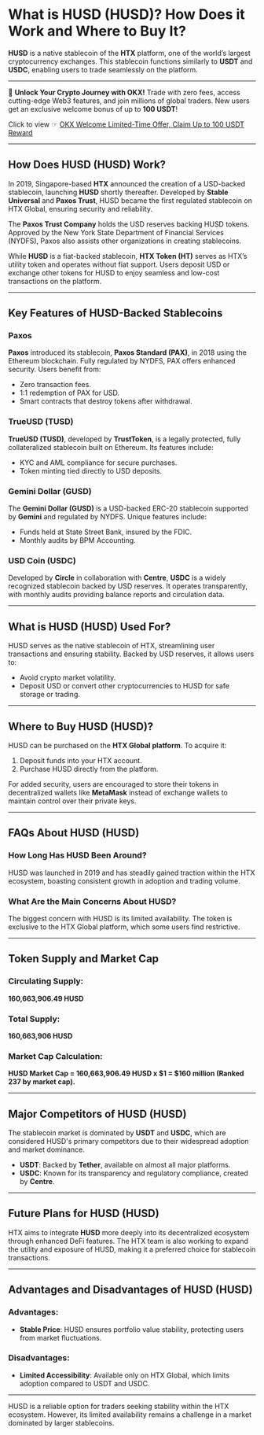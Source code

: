 # What is HUSD (HUSD)? How Does it Work and Where to Buy It?

**HUSD** is a native stablecoin of the **HTX** platform, one of the world’s largest cryptocurrency exchanges. This stablecoin functions similarly to **USDT** and **USDC**, enabling users to trade seamlessly on the platform.

---

🚀 **Unlock Your Crypto Journey with OKX!** Trade with zero fees, access cutting-edge Web3 features, and join millions of global traders. New users get an exclusive welcome bonus of up to **100 USDT**!  

Click to view ☞ [OKX Welcome Limited-Time Offer, Claim Up to 100 USDT Reward](https://bit.ly/OKXe)

---

## How Does HUSD (HUSD) Work?

In 2019, Singapore-based **HTX** announced the creation of a USD-backed stablecoin, launching **HUSD** shortly thereafter. Developed by **Stable Universal** and **Paxos Trust**, HUSD became the first regulated stablecoin on HTX Global, ensuring security and reliability.

The **Paxos Trust Company** holds the USD reserves backing HUSD tokens. Approved by the New York State Department of Financial Services (NYDFS), Paxos also assists other organizations in creating stablecoins.

While **HUSD** is a fiat-backed stablecoin, **HTX Token (HT)** serves as HTX’s utility token and operates without fiat support. Users deposit USD or exchange other tokens for HUSD to enjoy seamless and low-cost transactions on the platform.

---

## Key Features of HUSD-Backed Stablecoins

### Paxos
**Paxos** introduced its stablecoin, **Paxos Standard (PAX)**, in 2018 using the Ethereum blockchain. Fully regulated by NYDFS, PAX offers enhanced security. Users benefit from:

- Zero transaction fees.
- 1:1 redemption of PAX for USD.
- Smart contracts that destroy tokens after withdrawal.

### TrueUSD (TUSD)
**TrueUSD (TUSD)**, developed by **TrustToken**, is a legally protected, fully collateralized stablecoin built on Ethereum. Its features include:

- KYC and AML compliance for secure purchases.
- Token minting tied directly to USD deposits.

### Gemini Dollar (GUSD)
The **Gemini Dollar (GUSD)** is a USD-backed ERC-20 stablecoin supported by **Gemini** and regulated by NYDFS. Unique features include:

- Funds held at State Street Bank, insured by the FDIC.
- Monthly audits by BPM Accounting.

### USD Coin (USDC)
Developed by **Circle** in collaboration with **Centre**, **USDC** is a widely recognized stablecoin backed by USD reserves. It operates transparently, with monthly audits providing balance reports and circulation data.

---

## What is HUSD (HUSD) Used For?

HUSD serves as the native stablecoin of HTX, streamlining user transactions and ensuring stability. Backed by USD reserves, it allows users to:

- Avoid crypto market volatility.
- Deposit USD or convert other cryptocurrencies to HUSD for safe storage or trading.

---

## Where to Buy HUSD (HUSD)?

HUSD can be purchased on the **HTX Global platform**. To acquire it:

1. Deposit funds into your HTX account.
2. Purchase HUSD directly from the platform.

For added security, users are encouraged to store their tokens in decentralized wallets like **MetaMask** instead of exchange wallets to maintain control over their private keys.

---

## FAQs About HUSD (HUSD)

### How Long Has HUSD Been Around?
HUSD was launched in 2019 and has steadily gained traction within the HTX ecosystem, boasting consistent growth in adoption and trading volume.

### What Are the Main Concerns About HUSD?
The biggest concern with HUSD is its limited availability. The token is exclusive to the HTX Global platform, which some users find restrictive.

---

## Token Supply and Market Cap

### Circulating Supply:
**160,663,906.49 HUSD**

### Total Supply:
**160,663,906 HUSD**

### Market Cap Calculation:
**HUSD Market Cap = 160,663,906.49 HUSD x $1 = $160 million (Ranked 237 by market cap).**

---

## Major Competitors of HUSD (HUSD)

The stablecoin market is dominated by **USDT** and **USDC**, which are considered HUSD's primary competitors due to their widespread adoption and market dominance.

- **USDT**: Backed by **Tether**, available on almost all major platforms.
- **USDC**: Known for its transparency and regulatory compliance, created by **Centre**.

---

## Future Plans for HUSD (HUSD)

HTX aims to integrate **HUSD** more deeply into its decentralized ecosystem through enhanced DeFi features. The HTX team is also working to expand the utility and exposure of HUSD, making it a preferred choice for stablecoin transactions.

---

## Advantages and Disadvantages of HUSD (HUSD)

### Advantages:
- **Stable Price**: HUSD ensures portfolio value stability, protecting users from market fluctuations.

### Disadvantages:
- **Limited Accessibility**: Available only on HTX Global, which limits adoption compared to USDT and USDC.

---

HUSD is a reliable option for traders seeking stability within the HTX ecosystem. However, its limited availability remains a challenge in a market dominated by larger stablecoins.
